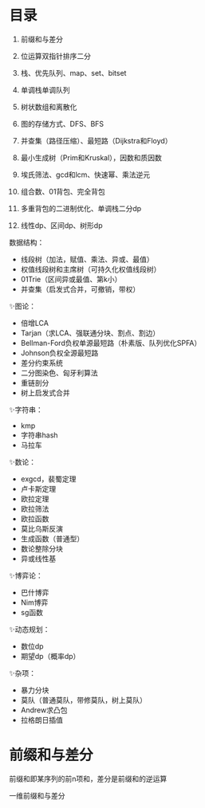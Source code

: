 # 目录

1. 前缀和与差分

2. 位运算双指针排序二分

3. 栈、优先队列、map、set、bitset

4. 单调栈单调队列

5. 树状数组和离散化

6. 图的存储方式、DFS、BFS

7. 并查集（路径压缩）、最短路（Dijkstra和Floyd）

8. 最小生成树（Prim和Kruskal），因数和质因数

9. 埃氏筛法、gcd和lcm、快速幂、乘法逆元

10.  组合数、01背包、完全背包

11. 多重背包的二进制优化、单调栈二分dp

12. 线性dp、区间dp、树形dp

数据结构：

- 线段树（加法，赋值、乘法、异或、最值）
- 权值线段树和主席树（可持久化权值线段树）
- 01Trie（区间异或最值、第k小）
- 并查集（启发式合并，可撤销，带权）

✨图论：

- 倍增LCA
- Tarjan（求LCA、强联通分块、割点、割边）
- Bellman-Ford负权单源最短路（朴素版、队列优化SPFA）
- Johnson负权全源最短路
- 差分约束系统
- 二分图染色、匈牙利算法
- 重链剖分
- 树上启发式合并

✨字符串：

- kmp
- 字符串hash
- 马拉车

✨数论：

- exgcd，裴蜀定理
- 卢卡斯定理
- 欧拉定理
- 欧拉筛法
- 欧拉函数
- 莫比乌斯反演
- 生成函数（普通型）
- 数论整除分块
- 异或线性基

✨博弈论：

- 巴什博弈
- Nim博弈
- sg函数

✨动态规划：

- 数位dp
- 期望dp（概率dp）

✨杂项：

- 暴力分块
- 莫队（普通莫队，带修莫队，树上莫队）
- Andrew求凸包
- 拉格朗日插值





# 前缀和与差分

前缀和即某序列的前n项和，差分是前缀和的逆运算

一维前缀和与差分

